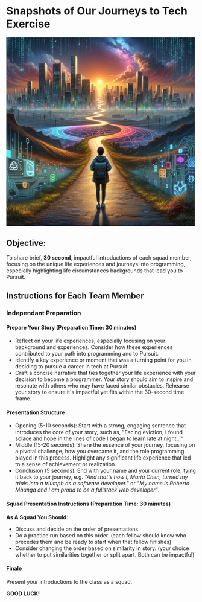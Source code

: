 # Snapshots of Our Journeys to Tech Exercise

<img src="./digital-journey.webp" width="500" height="500">

## Objective:

To share brief, **30 second**, impactful introductions of each squad member, focusing on the unique life experiences and journeys into programming, especially highlighting life circumstances backgrounds that lead you to Pursuit.

## Instructions for Each Team Member

### Independant Preparation

#### Prepare Your Story (Preparation Time: 30 minutes)

- Reflect on your life experiences, especially focusing on your background and experiences. Consider how these experiences contributed to your path into programming and to Pursuit.
- Identify a key experience or moment that was a turning point for you in deciding to pursue a career in tech at Pursuit.
- Craft a concise narrative that ties together your life experience with your decision to become a programmer. Your story should aim to inspire and resonate with others who may have faced similar obstacles.
  Rehearse your story to ensure it's impactful yet fits within the 30-second time frame.

#### Presentation Structure

- Opening (5-10 seconds): Start with a strong, engaging sentence that introduces the core of your story, such as, "Facing eviction, I found solace and hope in the lines of code I began to learn late at night..."
- Middle (15-20 seconds): Share the essence of your journey, focusing on a pivotal challenge, how you overcame it, and the role programming played in this process. Highlight any significant life experience that led to a sense of achievement or realization.
- Conclusion (5 seconds): End with your name and your current role, tying it back to your journey, e.g. _"And that's how I, Maria Chen, turned my trials into a triumph as a software developer."_ or _"My name is Roberto Mbunga and I am proud to be a fullstack web developer"_.

#### Squad Presentation Instructions (Preparation Time: 30 minutes)

**As A Squad You Should:**

- Discuss and decide on the order of presentations.
- Do a practice run based on this order. (each fellow should know who precedes them and be ready to start when that fellow finishes)
- Consider changing the order based on similarity in story. (your choice whether to put similarities together or split apart. Both can be impactful)

#### Finale

Present your introductions to the class as a squad.

**GOOD LUCK!**

